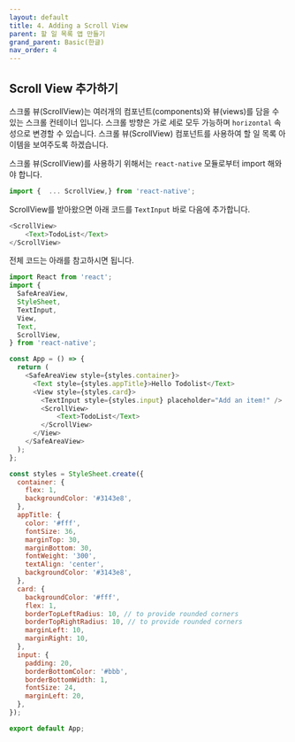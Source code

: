 ```yaml
---
layout: default
title: 4. Adding a Scroll View
parent: 할 일 목록 앱 만들기
grand_parent: Basic(한글)
nav_order: 4
---
```


## Scroll View 추가하기

스크롤 뷰(ScrollView)는 여러개의 컴포넌트(components)와 뷰(views)를 담을 수 있는 스크롤 컨테이너 입니다. 스크롤 방향은 가로 세로 모두 가능하며 `horizontal` 속성으로 변경할 수 있습니다. 스크롤 뷰(ScrollView) 컴포넌트를 사용하여 할 일 목록 아이템을 보여주도록 하겠습니다.


스크롤 뷰(ScrollView)를 사용하기 위해서는 `react-native` 모듈로부터 import 해와야 합니다.

```js
import {  ... ScrollView,} from 'react-native';
```

ScrollView를 받아왔으면 아래 코드를 `TextInput` 바로 다음에 추가합니다.

```js
<ScrollView>
    <Text>TodoList</Text>
</ScrollView>
```

전체 코드는 아래를 참고하시면 됩니다.

```js
import React from 'react';
import {
  SafeAreaView,
  StyleSheet,
  TextInput,
  View,
  Text,
  ScrollView,
} from 'react-native';

const App = () => {
  return (
    <SafeAreaView style={styles.container}>
      <Text style={styles.appTitle}>Hello Todolist</Text>
      <View style={styles.card}>
        <TextInput style={styles.input} placeholder="Add an item!" />
        <ScrollView>
            <Text>TodoList</Text>
        </ScrollView>
      </View>
    </SafeAreaView>
  );
};

const styles = StyleSheet.create({
  container: {
    flex: 1,
    backgroundColor: '#3143e8',
  },
  appTitle: {
    color: '#fff',
    fontSize: 36,
    marginTop: 30,
    marginBottom: 30,
    fontWeight: '300',
    textAlign: 'center',
    backgroundColor: '#3143e8',
  },
  card: {
    backgroundColor: '#fff',
    flex: 1,
    borderTopLeftRadius: 10, // to provide rounded corners
    borderTopRightRadius: 10, // to provide rounded corners
    marginLeft: 10,
    marginRight: 10,
  },
  input: {
    padding: 20,
    borderBottomColor: '#bbb',
    borderBottomWidth: 1,
    fontSize: 24,
    marginLeft: 20,
  },
});

export default App;
```

